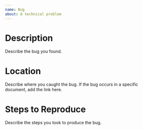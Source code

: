 ```yaml
---
name: Bug
about: A technical problem
---
```


# Description
Describe the bug you found.

# Location
Describe where you caught the bug.
If the bug occurs in a specific document,
add the link here.

# Steps to Reproduce
Describe the steps you took to produce the bug.